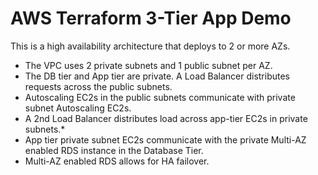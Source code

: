 # AWS Terraform 3-Tier App Demo
This is a high availability architecture that deploys to 2 or more AZs. 
- The VPC uses 2 private subnets and 1 public subnet per AZ.
- The DB tier and App tier are private. A Load Balancer distributes requests across the public subnets.
- Autoscaling EC2s in the public subnets communicate with private subnet Autoscaling EC2s.
- A 2nd Load Balancer distributes load across app-tier EC2s in private subnets.*
- App tier private subnet EC2s communicate with the private Multi-AZ enabled RDS instance in the Database Tier. 
- Multi-AZ enabled RDS allows for HA failover. 

## 